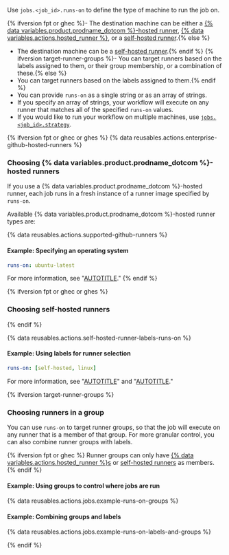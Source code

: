 Use `jobs.<job_id>.runs-on` to define the type of machine to run the job on. 

{% ifversion fpt or ghec %}- The destination machine can be either a [{% data variables.product.prodname_dotcom %}-hosted runner](#choosing-github-hosted-runners), [{% data variables.actions.hosted_runner %}](#choosing-runners-in-a-group), or a [self-hosted runner](#choosing-self-hosted-runners).{% else %}
- The destination machine can be a [self-hosted runner](#choosing-self-hosted-runners).{% endif %} 
{% ifversion target-runner-groups %}- You can target runners based on the labels assigned to them, or their group membership, or a combination of these.{% else %}
- You can target runners based on the labels assigned to them.{% endif %}
- You can provide `runs-on` as a single string or as an array of strings. 
- If you specify an array of strings, your workflow will execute on any runner that matches all of the specified `runs-on` values. 
- If you would like to run your workflow on multiple machines, use [`jobs.<job_id>.strategy`](/actions/using-workflows/workflow-syntax-for-github-actions#jobsjob_idstrategy).

{% ifversion fpt or ghec or ghes %}
{% data reusables.actions.enterprise-github-hosted-runners %}

### Choosing {% data variables.product.prodname_dotcom %}-hosted runners

If you use a {% data variables.product.prodname_dotcom %}-hosted runner, each job runs in a fresh instance of a runner image specified by `runs-on`.

Available {% data variables.product.prodname_dotcom %}-hosted runner types are:

{% data reusables.actions.supported-github-runners %}

#### Example: Specifying an operating system

```yaml
runs-on: ubuntu-latest
```

For more information, see "[AUTOTITLE](/actions/using-github-hosted-runners/about-github-hosted-runners)."
{% endif %}

{% ifversion fpt or ghec or ghes %}
### Choosing self-hosted runners
{% endif %}

{% data reusables.actions.self-hosted-runner-labels-runs-on %}

#### Example: Using labels for runner selection

```yaml
runs-on: [self-hosted, linux]
```

For more information, see "[AUTOTITLE](/actions/hosting-your-own-runners/about-self-hosted-runners)" and "[AUTOTITLE](/actions/hosting-your-own-runners/using-self-hosted-runners-in-a-workflow)."

{% ifversion target-runner-groups %}

### Choosing runners in a group

You can use `runs-on` to target runner groups, so that the job will execute on any runner that is a member of that group. For more granular control, you can also combine runner groups with labels.

{% ifversion fpt or ghec %}
Runner groups can only have [{% data variables.actions.hosted_runner %}s](/actions/using-github-hosted-runners/using-larger-runners) or [self-hosted runners](/actions/hosting-your-own-runners) as members.
{% endif %}

#### Example: Using groups to control where jobs are run

{% data reusables.actions.jobs.example-runs-on-groups %}

#### Example: Combining groups and labels

{% data reusables.actions.jobs.example-runs-on-labels-and-groups %}

{% endif %}
